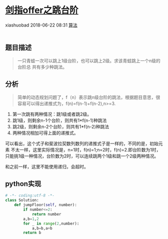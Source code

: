 <div class="blog-article">
    <h1><a href="p.html?p=算法/8剑指offer之跳台阶" class="title">剑指offer之跳台阶</a></h1>
    <span class="author">xiashuobad</span>
    <span class="time">2018-06-22 08:31</span>
    <span><a href="tags.html?t=算法" class="tag">算法</a></span>
    </div>
<br/>

## 题目描述 ##
> 一只青蛙一次可以跳上1级台阶，也可以跳上2级。求该青蛙跳上一个n级的台阶总
>共有多少种跳法。
## 分析 ##
> 简单的动态规划问题了，f（n）表示跳n级台阶的跳法，根据题目意思，很容易可以得出递推式为，f(n)=f(n-1)+f(n-2),n>=3.
1. 第一次跳有两种情况：跳1级或者跳2级。
2. 跳1级，则剩余n-1个台阶，则共有1*f(n-1)种跳法
3. 跳2级，则剩余n-2个台阶，则共有1*f(n-2)种跳法
4. 两种情况相加可得上面的递推式。

可以看出，这个式子和斐波拉契数列数列的递推式子是一样的，不同的是，初始元素
不太一样，这里实际情况是，n=1时，f(n)=1;n=2时，f(n)=2.即台阶数为1时，
只能挑1级一种情况，台阶数为2时，可以连续跳两个1级和跳一个2级两种情况。

和之前一样，这里不能使用递归，会超时。

## python实现 ##
```python
# -*- coding:utf-8 -*-
class Solution:
    def jumpFloor(self, number):
        if number<=2:
            return number
        a,b=1,2
        for _ in range(2,number):
            a,b=b,a+b
        return b
```